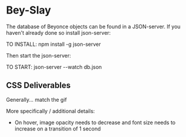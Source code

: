 # Bey-Slay

The database of Beyonce objects can be found in a JSON-server. If you haven't already done so install json-server:

TO INSTALL: npm install -g json-server

Then start the json-server:

TO START: json-server --watch db.json

## CSS Deliverables

Generally... match the gif

More specifically / additional details:
- On hover, image opacity needs to decrease and font size needs to increase on a transition of 1 second
